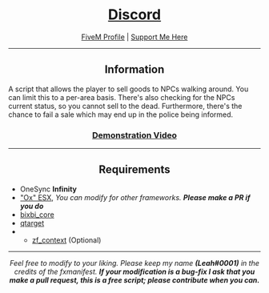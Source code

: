 <h1 align='center'><a href='https://discord.link/bixbi'>Discord</a></h1>
<p align='center'><a href='https://forum.cfx.re/u/Leah_UK/summary'>FiveM Profile</a> | <a href='https://ko-fi.com/bixbi'>Support Me Here</a><br></p>

---

<h2 align='center'>Information</h2>

A script that allows the player to sell goods to NPCs walking around. You can limit this to a per-area basis. There's also checking for the NPCs current status, so you cannot sell to the dead. Furthermore, there's the chance to fail a sale which may end up in the police being informed.

<h3 align='center'><b><a href='https://youtu.be/KwCJSoFmT2Q'>Demonstration Video</a></b></h3>

---

<h2 align='center'>Requirements</h2>

- OneSync <b>Infinity</b>
- <a href='https://github.com/overextended/es_extended'>"Ox" ESX</a>,<i> You can modify for other frameworks. <b>Please make a PR if you do</b></i>
- <a href='https://github.com/Leah-UK/bixbi_core'>bixbi_core</a>
- <a href='https://github.com/overextended/qtarget'>qtarget</a>
- - <a href='https://github.com/zf-development/zf_context'>zf_context</a> (Optional)

---

<p align='center'><i>Feel free to modify to your liking. Please keep my name <b>(Leah#0001)</b> in the credits of the fxmanifest. <b>If your modification is a bug-fix I ask that you make a pull request, this is a free script; please contribute when you can.</b></i></p>
